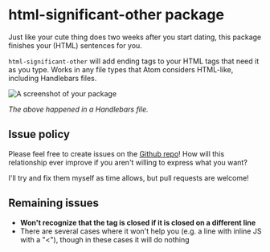 # html-significant-other package

Just like your cute thing does two weeks after you start dating, this package finishes your (HTML) sentences for you.

`html-significant-other` will add ending tags to your HTML tags that need it as you type. Works in any file types that Atom considers HTML-like, including Handlebars files.

![A screenshot of your package](http://g.recordit.co/vIrkrbOPW0.gif)

*The above happened in a Handlebars file.*

## Issue policy
Please feel free to create issues on the [Github repo](https://github.com/javakat/html-significant-other/issues)! How will this relationship ever improve if you aren't willing to express what you want?

I'll try and fix them myself as time allows, but pull requests are welcome!

## Remaining issues
- **Won't recognize that the tag is closed if it is closed on a different line**
- There are several cases where it won't help you (e.g. a line with inline JS with a "<"), though in these cases it will do nothing
